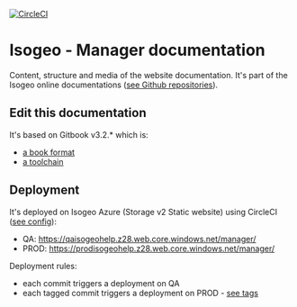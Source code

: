 [![CircleCI](https://circleci.com/gh/isogeo/doc-manager.svg?style=svg)](https://circleci.com/gh/isogeo/doc-manager)

# Isogeo - Manager documentation

Content, structure and media of the website documentation. It's part of the Isogeo online documentations ([see Github repositories](https://github.com/search?q=topic%3Adocumentation+org%3Aisogeo&type=Repositories)).

## Edit this documentation

It's based on Gitbook v3.2.* which is:

* [a book format](https://github.com/GitbookIO/gitbook)
* [a toolchain](https://toolchain.gitbook.com/)

## Deployment

It's deployed on Isogeo Azure (Storage v2 Static website) using CircleCI ([see config](https://github.com/isogeo/doc-manager/blob/master/.circleci/config.yml)):

* QA: https://qaisogeohelp.z28.web.core.windows.net/manager/
* PROD: https://prodisogeohelp.z28.web.core.windows.net/manager/

Deployment rules:

* each commit triggers a deployment on QA
* each tagged commit triggers a deployment on PROD - [see tags](https://github.com/isogeo/doc-manager/tags)
